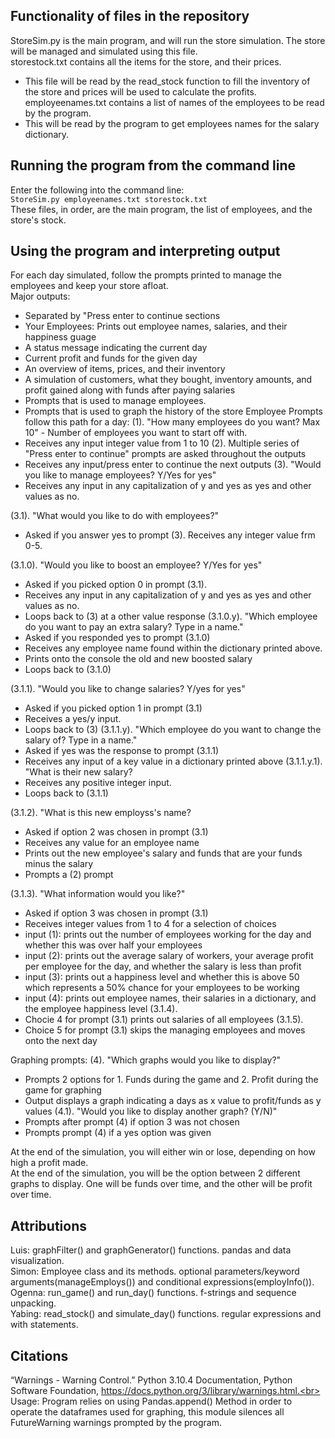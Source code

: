 ## Functionality of files in the repository<br>
StoreSim.py is the main program, and will run the store simulation. The store will be managed and simulated using this file.<br>
storestock.txt contains all the items for the store, and their prices. 
- This file will be read by the read_stock function to fill the inventory of the store and prices will be used to calculate the profits.<br>
employeenames.txt contains a list of names of the employees to be read by the program. 
- This will be read by the program to get employees names for the salary dictionary.<br>

## Running the program from the command line<br>
Enter the following into the command line:<br>
`StoreSim.py employeenames.txt storestock.txt`<br>
These files, in order, are the main program, the list of employees, and the store's stock.<br>

## Using the program and interpreting output <br>
For each day simulated, follow the prompts printed to manage the employees and keep your store afloat.<br>
Major outputs:
- Separated by "Press enter to continue sections
- Your Employees: Prints out employee names, salaries, and their happiness guage
- A status message indicating the current day
- Current profit and funds for the given day
- An overview of items, prices, and their inventory
- A simulation of customers, what they bought, inventory amounts, and profit gained along with funds after paying salaries
- Prompts that is used to manage employees.
- Prompts that is used to graph the history of the store
Employee Prompts follow this path for a day:
(1). "How many employees do you want? Max 10" - Number of employees you want to start off with.
- Receives any input integer value from 1 to 10
(2). Multiple series of "Press enter to continue" prompts are asked throughout the outputs
- Receives any input/press enter to continue the next outputs
(3). "Would you like to manage employees? Y/Yes for yes" 
- Receives any input in any capitalization of y and yes as yes and other values as no.

(3.1). "What would you like to do with employees?"
- Asked if you answer yes to prompt (3). Receives any integer value frm 0-5.

(3.1.0). "Would you like to boost an employee? Y/Yes for yes"
- Asked if you picked option 0 in prompt (3.1). 
- Receives any input in any capitalization of y and yes as yes and other values as no.
- Loops back to (3) at a other value response
(3.1.0.y). "Which employee do you want to pay an extra salary? Type in a name."
- Asked if you responded yes to prompt (3.1.0)
- Receives any employee name found within the dictionary printed above. 
- Prints onto the console the old and new boosted salary
- Loops back to (3.1.0)

(3.1.1). "Would you like to change salaries? Y/yes for yes"
- Asked if you picked option 1 in prompt (3.1)
- Receives a yes/y input. 
- Loops back to (3)
(3.1.1.y). "Which employee do you want to change the salary of? Type in a name."
- Asked if yes was the response to prompt (3.1.1)
- Receives any input of a key value in a dictionary printed above
(3.1.1.y.1). "What is their new salary?
- Receives any positive integer input. 
- Loops back to (3.1.1)

(3.1.2). "What is this new employss's name?
- Asked if option 2 was chosen in prompt (3.1)
- Receives any value for an employee name
- Prints out the new employee's salary and funds that are your funds minus the salary
- Prompts a (2) prompt

(3.1.3). "What information would you like?" 
- Asked if option 3 was chosen in prompt (3.1)
- Receives integer values from 1 to 4 for a selection of choices
- input (1): prints out the number of employees working for the day and whether this was over half your employees
- input (2): prints out the average salary of workers, your average profit per employee for the day, and whether the salary is less than profit
- input (3): prints out a happiness level and whether this is above 50 which represents a 50% chance for your employees to be working
- input (4): prints out employee names, their salaries in a dictionary, and the employee happiness level
(3.1.4). 
- Chocie 4 for prompt (3.1) prints out salaries of all employees
(3.1.5).
- Choice 5 for prompt (3.1) skips the managing employees and moves onto the next day

Graphing prompts:
(4). "Which graphs would you like to display?"
- Prompts 2 options for 1. Funds during the game and 2. Profit during the game for graphing
- Output displays a graph indicating a days as x value to profit/funds as y values
(4.1). "Would you like to display another graph? (Y/N)"
- Prompts after prompt (4) if option 3 was not chosen 
- Prompts prompt (4) if a yes option was given

At the end of the simulation, you will either win or lose, depending on how high a profit made.<br>
At the end of the simulation, you will be the option between 2 different graphs to display. One will be funds over time, and the other will be profit over time.<br>

## Attributions
Luis: graphFilter() and graphGenerator() functions. pandas and data visualization.<br>
Simon: Employee class and its methods. optional parameters/keyword arguments(manageEmploys()) and conditional expressions(employInfo()).<br>
Ogenna: run_game() and run_day() functions. f-strings and sequence unpacking.<br>
Yabing: read_stock() and simulate_day() functions. regular expressions and with statements.<br>

## Citations
“Warnings - Warning Control.” Python 3.10.4 Documentation, Python Software Foundation, https://docs.python.org/3/library/warnings.html.<br>
Usage: Program relies on using Pandas.append() Method in order to operate the dataframes used for graphing, this module silences all FutureWarning warnings prompted by the program.
